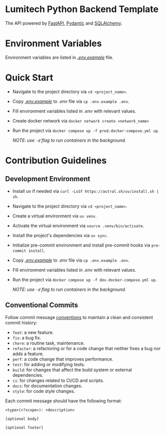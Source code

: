# Lumitech Python Backend Template

The API powered by [FastAPI](https://fastapi.tiangolo.com/), [Pydantic](https://docs.pydantic.dev/latest/) and [SQLAlchemy](https://www.sqlalchemy.org/).

# Environment Variables

Environment variables are listed in [_.env.example_](.env.example) file.

# Quick Start

- Navigate to the project directory via `cd <project_name>`.
- Copy [_.env.example_](.env.example) to _.env_ file via `cp .env.example .env`.
- Fill environment variables listed in _.env_ with relevant values.
- Create docker network via `docker network create <network_name>`
- Run the project via `docker compose up -f prod.docker-compose.yml up`.

  _NOTE: use `-d` flag to run containers in the background._

# Contribution Guidelines

## Development Environment

- Install uv if needed via `curl -LsSf https://astral.sh/uv/install.sh | sh`.
- Navigate to the project directory via `cd <project_name>`.
- Create a virtual environment via `uv venv`.
- Activate the virtual environment via `source .venv/bin/activate`.
- Install the project's dependencies via `uv sync`.
- Initialize pre-commit environment and install pre-commit hooks via `pre-commit install`.
- Copy [_.env.example_](.env.example) to _.env_ file via `cp .env.example .env`.
- Fill environment variables listed in _.env_ with relevant values.
- Run the project via `docker compose up -f dev.docker-compose.yml up`.

  _NOTE: use `-d` flag to run containers in the background._

## Conventional Commits

Follow commit message [conventions](https://www.conventionalcommits.org/en/v1.0.0/) to maintain a clean and consistent commit history:

- `feat`: a new feature.
- `fix`: a bug fix.
- `chore`: a routine task, maintenance.
- `refactor`: a refactoring or for a code change that neither fixes a bug nor adds a feature.
- `perf`: a code change that improves performance.
- `test`: for adding or modifying tests.
- `build`: for changes that affect the build system or external dependencies.
- `ci`: for changes related to CI/CD and scripts.
- `docs`: for documentation changes.
- `style`: for code style changes.

Each commit message should have the following format:

```
<type>(<?scope>): <description>

[optional body]

[optional footer]
```
